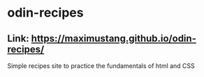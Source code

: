 # odin-recipes
Link: https://maximustang.github.io/odin-recipes/
---
Simple recipes site to practice the fundamentals of html and CSS